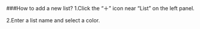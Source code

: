 ###How to add a new list?
1.Click the “＋” icon near “List” on the left panel.

2.Enter a list name and select a color.
